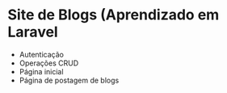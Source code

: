 # Site de Blogs (Aprendizado em Laravel
- Autenticação
- Operações CRUD
- Página inicial
- Página de postagem de blogs
